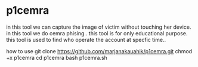 # p1cemra
in this tool we can capture the image of victim without touching her device. in this tool we do cemra phising.. this tool is for only educational purpose. this tool is used to find who operate the account at specfic time..

 how to use
   git clone https://github.com/marjanakauahik/p1cemra.git
   chmod +x p1cemra
   cd p1cemra
   bash p1cemra.sh
   
